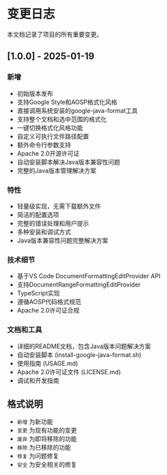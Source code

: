 # 变更日志

本文档记录了项目的所有重要变更。

## [1.0.0] - 2025-01-19

### 新增
- 初始版本发布
- 支持Google Style和AOSP格式化风格
- 直接调用系统安装的google-java-format工具
- 支持整个文档和选中范围的格式化
- 一键切换格式化风格功能
- 自定义可执行文件路径配置
- 额外命令行参数支持
- Apache 2.0开源许可证
- 自动安装脚本解决Java版本兼容性问题
- 完整的Java版本管理解决方案

### 特性
- 轻量级实现，无需下载额外文件
- 简洁的配置选项
- 完整的错误处理和用户提示
- 多种安装和调试方式
- Java版本兼容性问题完整解决方案

### 技术细节
- 基于VS Code DocumentFormattingEditProvider API
- 支持DocumentRangeFormattingEditProvider
- TypeScript实现
- 遵循AOSP代码格式规范
- Apache 2.0许可证合规

### 文档和工具
- 详细的README文档，包含Java版本问题解决方案
- 自动安装脚本 (install-google-java-format.sh)
- 使用指南 (USAGE.md)
- Apache 2.0许可证文件 (LICENSE.md)
- 调试和开发指南

## 格式说明

- `新增` 为新功能
- `变更` 为现有功能的变更  
- `废弃` 为即将移除的功能
- `移除` 为已移除的功能
- `修复` 为问题修复
- `安全` 为安全相关的修复

